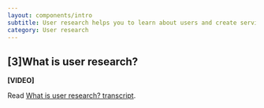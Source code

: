 ```yaml
---
layout: components/intro
subtitle: User research helps you to learn about users and create services that meet their needs.
category: User research
---
```


## [3]What is user research?
**[VIDEO]**

Read [What is user research? transcript](#).

